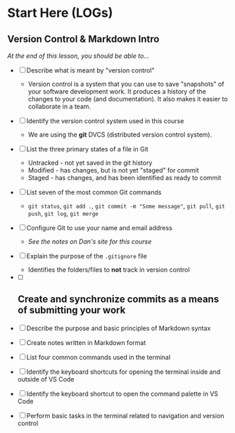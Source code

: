 # Start Here (LOGs)

## Version Control & Markdown Intro

*At the end of this lesson, you should be able to...*

- [ ] Describe what is meant by "version control"
  - Version control is a system that you can use to save "snapshots" of your software development work. It produces a history of the changes to your code (and documentation). It also makes it easier to collaborate in a team.
- [ ] Identify the version control system used in this course
  - We are using the **git** DVCS (distributed version control system).
- [ ] List the three primary states of a file in Git
  - Untracked - not yet saved in the git history
  - Modified - has changes, but is not yet "staged" for commit
  - Staged - has changes, and has been identified as ready to commit
- [ ] List seven of the most common Git commands
  - `git status`, `git add .`, `git commit -m "Some message"`, `git pull`, `git push`, `git log`, `git merge`
- [ ] Configure Git to use your name and email address
  - *See the notes on Dan's site for this course*
- [ ] Explain the purpose of the `.gitignore` file
  - Identifies the folders/files to **not** track in version control
- [ ] Create and synchronize commits as a means of submitting your work
  - 
- [ ] Describe the purpose and basic principles of Markdown syntax
- [ ] Create notes written in Markdown format
- [ ] List four common commands used in the terminal
- [ ] Identify the keyboard shortcuts for opening the terminal inside and outside of VS Code
- [ ] Identify the keyboard shortcut to open the command palette in VS Code
- [ ] Perform basic tasks in the terminal related to navigation and version control



